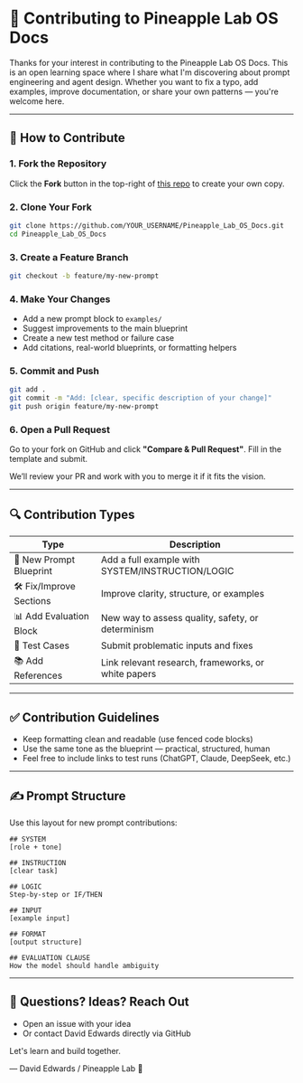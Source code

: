 # 🤝 Contributing to Pineapple Lab OS Docs

Thanks for your interest in contributing to the Pineapple Lab OS Docs. This is an open learning space where I share what I'm discovering about prompt engineering and agent design. Whether you want to fix a typo, add examples, improve documentation, or share your own patterns — you're welcome here.

---

## 🧭 How to Contribute

### 1. Fork the Repository

Click the **Fork** button in the top-right of [this repo](https://github.com/Davidemc2/Pineapple_Lab_OS_Docs) to create your own copy.

### 2. Clone Your Fork

```bash
git clone https://github.com/YOUR_USERNAME/Pineapple_Lab_OS_Docs.git
cd Pineapple_Lab_OS_Docs
```

### 3. Create a Feature Branch

```bash
git checkout -b feature/my-new-prompt
```

### 4. Make Your Changes

* Add a new prompt block to `examples/`
* Suggest improvements to the main blueprint
* Create a new test method or failure case
* Add citations, real-world blueprints, or formatting helpers

### 5. Commit and Push

```bash
git add .
git commit -m "Add: [clear, specific description of your change]"
git push origin feature/my-new-prompt
```

### 6. Open a Pull Request

Go to your fork on GitHub and click **"Compare & Pull Request"**. Fill in the template and submit.

We’ll review your PR and work with you to merge it if it fits the vision.

---

## 🔍 Contribution Types

| Type                    | Description                                         |
| ----------------------- | --------------------------------------------------- |
| 📜 New Prompt Blueprint | Add a full example with SYSTEM/INSTRUCTION/LOGIC    |
| 🛠 Fix/Improve Sections | Improve clarity, structure, or examples             |
| 📊 Add Evaluation Block | New way to assess quality, safety, or determinism   |
| 🧪 Test Cases           | Submit problematic inputs and fixes                 |
| 📚 Add References       | Link relevant research, frameworks, or white papers |

---

## ✅ Contribution Guidelines

* Keep formatting clean and readable (use fenced code blocks)
* Use the same tone as the blueprint — practical, structured, human
* Feel free to include links to test runs (ChatGPT, Claude, DeepSeek, etc.)

---

## ✍️ Prompt Structure

Use this layout for new prompt contributions:

```text
## SYSTEM
[role + tone]

## INSTRUCTION
[clear task]

## LOGIC
Step-by-step or IF/THEN

## INPUT
[example input]

## FORMAT
[output structure]

## EVALUATION CLAUSE
How the model should handle ambiguity
```

---

## 🧠 Questions? Ideas? Reach Out

* Open an issue with your idea
* Or contact David Edwards directly via GitHub

Let's learn and build together.

— David Edwards / Pineapple Lab 🍍
